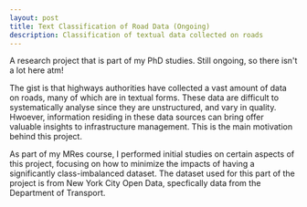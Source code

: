 ```yaml
---
layout: post
title: Text Classification of Road Data (Ongoing)
description: Classification of textual data collected on roads
---
```

A research project that is part of my PhD studies. Still ongoing, so there isn't a lot here atm!

The gist is that highways authorities have collected a vast amount of data on roads, many of which are in textual forms. These data are difficult to systematically analyse since they are unstructured, and vary in quality. Hwoever, information residing in these data sources can bring offer valuable insights to infrastructure management. This is the main motivation behind this project.

As part of my MRes course, I performed initial studies on certain aspects of this project, focusing on how to minimize the impacts of having a significantly class-imbalanced dataset. The dataset used for this part of the project is from New York City Open Data, specfically data from the Department of Transport. 